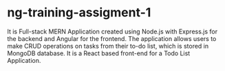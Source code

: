 # ng-training-assigment-1
It is Full-stack MERN Application created using Node.js with Express.js for the backend and Angular for the frontend. The application allows users to make CRUD operations on tasks from their to-do list, which is stored in MongoDB database. It is a React based front-end for a Todo List Application.
